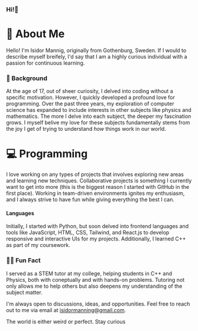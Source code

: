 ### Hi!👋

# 🚀 About Me
Hello! I'm Isidor Mannig, originally from Gothenburg, Sweden. If I would to describe myself breifely, I'd say that I am a highly curious individual with a passion for continuous learning.

### 📖 Background
At the age of 17, out of sheer curiosity, I delved into coding without a specific motivation. However, I quickly developed a profound love for programming. Over the past three years, my exploration of computer science has expanded to include interests in other subjects like physics and mathematics. The more I delve into each subject, the deeper my fascination grows. I myself belive my love for these subjects fundamentally stems from the joy I get of trying to understand _how_ things work in our world. 

# 💻 Programming
I love working on any types of projects that involves exploring new areas and learning new techniques. Collaborative projects is something I currently want to get into more (this is the biggest reason I started with GitHub in the first place). Working in team-driven environments ignites my enthusiasm, and I always strive to have fun while giving everything the best I can.

#### Languages
Initially, I started with Python, but soon delved into frontend languages and tools like JavaScript, HTML, CSS, Tailwind, and React.js to develop responsive and interactive UIs for my projects. Additionally, I learned C++ as part of my coursework.

### 👨‍🏫 Fun Fact
I served as a STEM tutor at my college, helping students in C++ and Physics, both with coneptually and with hands-on problems. Tutoring not only allows me to help others but also deepens my understanding of the subject matter.


I'm always open to discussions, ideas, and opportunities. Feel free to reach out to me via email at isidormanning@gmail.com.

The world is either weird or perfect. Stay curious

